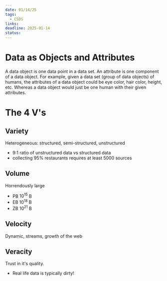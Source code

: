 ```yaml
---
date: 01/14/25
tags:
  - CSDS
links: 
deadline: 2025-01-14
status:
---
```

# Data as Objects and Attributes
A data object is one data point in a data set. An attribute is one component of a data object. For example, given a data set (group of data objects) of humans, the attributes of a data object could be eye color, hair color, height, etc. Whereas a data object would just be one human with their given attributes.
# The 4 V's
## Variety
Heterogeneous: structured, semi-structured, unstructured
- 9:1 ratio of unstructured data vs structured data
- collecting 95% restaurants requires at least 5000 sources
## Volume
Horrendously large
- PB $10^{15}$ B
- EB $10^{18}$ B
- ZB $10^{21}$ B
## Velocity
Dynamic, streams, growth of the web
## Veracity
Trust in it's quality.
- Real life data is typically dirty!